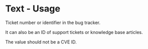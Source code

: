 # Text - Usage

Ticket number or identifier in the bug tracker.

It can also be an ID of support tickets or knowledge base articles.

The value should not be a CVE ID.
